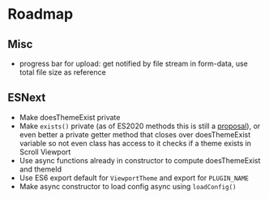 # Roadmap

## Misc

- progress bar for upload: get notified by file stream in form-data, use total file size as reference

## ESNext

- Make doesThemeExist private
- Make `exists()` private (as of ES2020 methods this is still a [proposal](https://github.com/tc39/proposal-private-methods)), or even better a private getter method that closes over doesThemeExist variable so not even class has access to it checks if a theme exists in Scroll Viewport
- Use async functions already in constructor to compute doesThemeExist and themeId
- Use ES6 export default for `ViewportTheme` and export for `PLUGIN_NAME`
- Make async constructor to load config async using `loadConfig()`